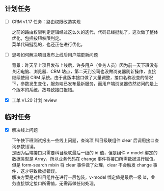 ## 计划任务

- [ ] CRM v1.17 任务：路由权限改造实现

  之前的路由权限判定逻辑经过这么久的迭代，代码已经挺乱了，这次做了整体优化，包括按钮权限判定。  
  菜单代码挺乱的，也还正在进行优化。

- [ ] 思考如何解决项目发布上线后用户端更新问题

  背景：昨天早上项目发布上线后，许多用户（业务人员）因为前一天下班没有关闭电脑、浏览器、CRM 站点，第二天到公司也没做浏览器刷新操作，直接继续使用 CRM 系统。由于此版本接口做了大量调整，接口名称没变的情况下，参数发生变化，服务端已发布最新服务，而用户端浏览器依然访问的是上个版本的系统，故导致接口报错。

- [x] 工单 v1.20 计划 review

## 临时任务

- [x] 解决线上问题

  下午快下班测试报出一些线上问题，查询项 科目级联组件 clear 后调用接口查询参数错误。  
  是因为后端接口只需要科目级联最后一级的 id 值，但是组件 v-model 绑定的数据类型是 Array，所以业务代码在 change 事件将接口所需数据进行赋值。但是 form-search mixin 将 clear 事件做了处理，clear 不会触发 change 事件，这才导致数据错误。  
  解决方案是对科目组件在进行一层包装，v-model 绑定值是最后一级 id，业务直接绑定接口所需值，无需再做任何处理。

